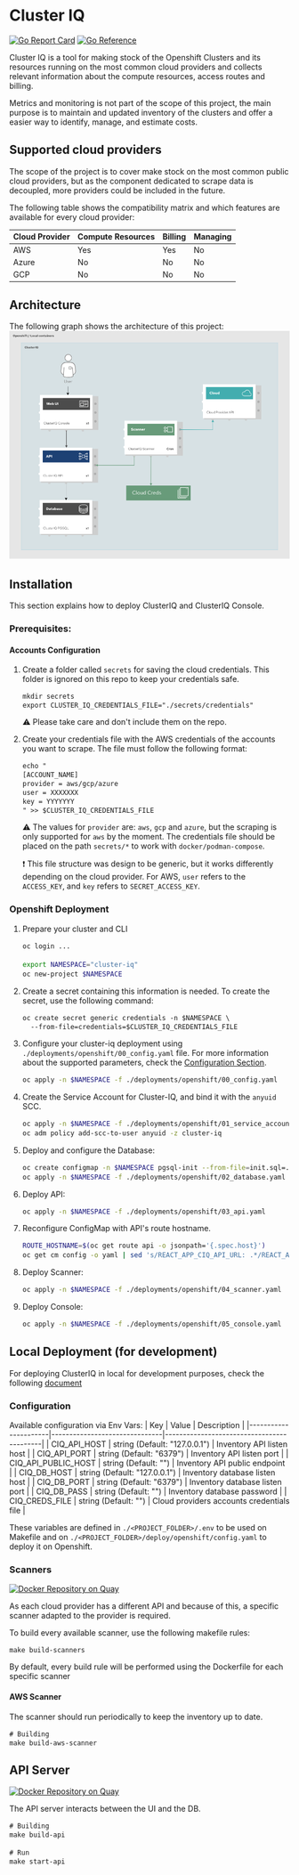 # Cluster IQ

[![Go Report Card](https://goreportcard.com/badge/github.com/RHEcosystemAppEng/cluster-iq)](https://goreportcard.com/report/github.com/RHEcosystemAppEng/cluster-iq)
[![Go Reference](https://pkg.go.dev/badge/github.com/RHEcosystemAppEng/cluster-iq.svg)](https://pkg.go.dev/github.com/RHEcosystemAppEng/cluster-iq)

Cluster IQ is a tool for making stock of the Openshift Clusters and its
resources running on the most common cloud providers and collects relevant
information about the compute resources, access routes and billing.

Metrics and monitoring is not part of the scope of this project, the main
purpose is to maintain and updated inventory of the clusters and offer a easier
way to identify, manage, and estimate costs.

## Supported cloud providers

The scope of the project is to cover make stock on the most common public cloud
providers, but as the component dedicated to scrape data is decoupled, more
providers could be included in the future.

The following table shows the compatibility matrix and which features are
available for every cloud provider:

| Cloud Provider | Compute Resources | Billing | Managing |
|----------------|-------------------|---------|----------|
| AWS            | Yes               | Yes     | No       |
| Azure          | No                | No      | No       |
| GCP            | No                | No      | No       |


## Architecture

The following graph shows the architecture of this project:
![ClusterIQ architecture diagram](./doc/arch.png)


## Installation
This section explains how to deploy ClusterIQ and ClusterIQ Console.


### Prerequisites: 
#### Accounts Configuration
1. Create a folder called `secrets` for saving the cloud credentials. This folder is ignored on this repo to keep your
   credentials safe.
    ```text
    mkdir secrets
    export CLUSTER_IQ_CREDENTIALS_FILE="./secrets/credentials"
    ```
    :warning: Please take care and don't include them on the repo.

2. Create your credentials file with the AWS credentials of the accounts you
   want to scrape. The file must follow the following format:
    ```text
    echo "
    [ACCOUNT_NAME]
    provider = aws/gcp/azure
    user = XXXXXXX
    key = YYYYYYY
    " >> $CLUSTER_IQ_CREDENTIALS_FILE
    ```
    :warning: The values for `provider` are: `aws`, `gcp` and `azure`, but the
    scraping is only supported for `aws` by the moment.  The credentials file
    should be placed on the path `secrets/*` to work with
    `docker/podman-compose`.

    :exclamation: This file structure was design to be generic, but it works
    differently depending on the cloud provider. For AWS, `user` refers to the
    `ACCESS_KEY`, and `key` refers to `SECRET_ACCESS_KEY`.

### Openshift Deployment
1. Prepare your cluster and CLI
    ```sh
    oc login ...

    export NAMESPACE="cluster-iq"
    oc new-project $NAMESPACE
    ```

2. Create a secret containing this information is needed. To create the secret,
   use the following command:
    ```shell
    oc create secret generic credentials -n $NAMESPACE \
      --from-file=credentials=$CLUSTER_IQ_CREDENTIALS_FILE
    ```

3. Configure your cluster-iq deployment using
   `./deployments/openshift/00_config.yaml` file. For more information about the
   supported parameters, check the [Configuration Section](#configuration).
    ```sh
    oc apply -n $NAMESPACE -f ./deployments/openshift/00_config.yaml
    ```

4. Create the Service Account for Cluster-IQ, and bind it with the `anyuid` SCC.
    ```sh
    oc apply -n $NAMESPACE -f ./deployments/openshift/01_service_account.yaml
    oc adm policy add-scc-to-user anyuid -z cluster-iq
    ```

5. Deploy and configure the Database:
    ```sh
    oc create configmap -n $NAMESPACE pgsql-init --from-file=init.sql=./db/sql/init.sql
    oc apply -n $NAMESPACE -f ./deployments/openshift/02_database.yaml
    ```

6. Deploy API:
    ```sh
    oc apply -n $NAMESPACE -f ./deployments/openshift/03_api.yaml
    ```

7. Reconfigure ConfigMap with API's route hostname.
    ```sh
    ROUTE_HOSTNAME=$(oc get route api -o jsonpath='{.spec.host}')
    oc get cm config -o yaml | sed 's/REACT_APP_CIQ_API_URL: .*/REACT_APP_CIQ_API_URL: https:\/\/'$ROUTE_HOSTNAME'\/api\/v1/
    ```

7. Deploy Scanner:
    ```sh
    oc apply -n $NAMESPACE -f ./deployments/openshift/04_scanner.yaml
    ```

8. Deploy Console:
    ```sh
    oc apply -n $NAMESPACE -f ./deployments/openshift/05_console.yaml
    ```


## Local Deployment (for development)
For deploying ClusterIQ in local for development purposes, check the following
[document](./doc/development-setup.md)



### Configuration
Available configuration via Env Vars:
| Key                  | Value                         | Description                               |
|----------------------|-------------------------------|-------------------------------------------|
| CIQ_API_HOST         | string (Default: "127.0.0.1") | Inventory API listen host                 |
| CIQ_API_PORT         | string (Default: "6379")      | Inventory API listen port                 |
| CIQ_API_PUBLIC_HOST  | string (Default: "")          | Inventory API public endpoint             |
| CIQ_DB_HOST          | string (Default: "127.0.0.1") | Inventory database listen host            |
| CIQ_DB_PORT          | string (Default: "6379")      | Inventory database listen port            |
| CIQ_DB_PASS          | string (Default: "")          | Inventory database password               |
| CIQ_CREDS_FILE       | string (Default: "")          | Cloud providers accounts credentials file |

These variables are defined in `./<PROJECT_FOLDER>/.env` to be used on Makefile
and on `./<PROJECT_FOLDER>/deploy/openshift/config.yaml` to deploy it on Openshift.


### Scanners
[![Docker Repository on Quay](https://quay.io/repository/ecosystem-appeng/cluster-iq-scanner/status "Docker Repository on Quay")](https://quay.io/repository/ecosystem-appeng/cluster-iq-aws-scanner)

As each cloud provider has a different API and because of this, a specific
scanner adapted to the provider is required.

To build every available scanner, use the following makefile rules:

```shell
make build-scanners
```

By default, every build rule will be performed using the Dockerfile for each
specific scanner

#### AWS Scanner
The scanner should run periodically to keep the inventory up to date.

```shell
# Building
make build-aws-scanner
```



## API Server
[![Docker Repository on Quay](https://quay.io/repository/ecosystem-appeng/cluster-iq-api/status "Docker Repository on Quay")](https://quay.io/repository/ecosystem-appeng/cluster-iq-api)

The API server interacts between the UI and the DB.

```shell
# Building
make build-api

# Run
make start-api
```
